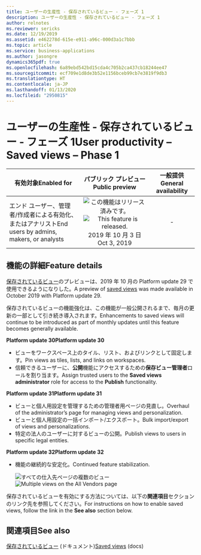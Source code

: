 ```yaml
---
title: ユーザーの生産性 - 保存されているビュー - フェーズ 1
description: ユーザーの生産性 - 保存されているビュー - フェーズ 1
author: relnotes
ms.reviewer: sericks
ms.date: 12/19/2019
ms.assetid: e462278d-615e-e911-a96c-000d3a1c7bbb
ms.topic: article
ms.service: business-applications
ms.author: jasongre
dynamics365pdf: true
ms.openlocfilehash: 6a89ebd542bd15cda4c705b2ca437cb18244ee47
ms.sourcegitcommit: ecf709e1d8de3b52e1156bceb99cb7e3819f9db3
ms.translationtype: HT
ms.contentlocale: ja-JP
ms.lasthandoff: 01/13/2020
ms.locfileid: "2950815"
---
```

# <a name="user-productivity--saved-views--phase-1"></a><span data-ttu-id="c54c7-103">ユーザーの生産性 - 保存されているビュー - フェーズ 1</span><span class="sxs-lookup"><span data-stu-id="c54c7-103">User productivity – Saved views – Phase 1</span></span>


| <span data-ttu-id="c54c7-104">有効対象</span><span class="sxs-lookup"><span data-stu-id="c54c7-104">Enabled for</span></span>    |  <span data-ttu-id="c54c7-105">パブリック プレビュー</span><span class="sxs-lookup"><span data-stu-id="c54c7-105">Public preview</span></span> | <span data-ttu-id="c54c7-106">一般提供</span><span class="sxs-lookup"><span data-stu-id="c54c7-106">General availability</span></span> | 
| ---------- | :----------: |:----------: |
|<span data-ttu-id="c54c7-107">エンド ユーザー、管理者/作成者による有効化、またはアナリスト</span><span class="sxs-lookup"><span data-stu-id="c54c7-107">End users by admins, makers, or analysts</span></span>|<span data-ttu-id="c54c7-108">![この機能はリリース済みです。](/dynamics365-release-plan/media/green-checkmark.png "この機能はリリース済みです。")</span><span class="sxs-lookup"><span data-stu-id="c54c7-108">![This feature is released.](/dynamics365-release-plan/media/green-checkmark.png "This feature is released.")</span></span> <span data-ttu-id="c54c7-109">2019 年 10 月 3 日</span><span class="sxs-lookup"><span data-stu-id="c54c7-109">Oct 3, 2019</span></span>| -|






## <a name="feature-details"></a><span data-ttu-id="c54c7-110">機能の詳細</span><span class="sxs-lookup"><span data-stu-id="c54c7-110">Feature details</span></span>
<!--feature detail start -->
<span data-ttu-id="c54c7-111">[保存されているビュー](https://docs.microsoft.com/business-applications-release-notes/April19/dynamics365-finance-operations/saved-views)のプレビューは、2019 年 10 月の Platform update 29 で使用できるようになりした。</span><span class="sxs-lookup"><span data-stu-id="c54c7-111">A preview of [saved views](https://docs.microsoft.com/business-applications-release-notes/April19/dynamics365-finance-operations/saved-views) was made available in October 2019 with Platform update 29.</span></span> 

<span data-ttu-id="c54c7-112">保存されているビューの機能強化は、この機能が一般公開されるまで、毎月の更新の一部として引き続き導入されます。</span><span class="sxs-lookup"><span data-stu-id="c54c7-112">Enhancements to saved views will continue to be introduced as part of monthly updates until this feature becomes generally available.</span></span>

<span data-ttu-id="c54c7-113">**Platform update 30**</span><span class="sxs-lookup"><span data-stu-id="c54c7-113">**Platform update 30**</span></span>

- <span data-ttu-id="c54c7-114">ビューをワークスペース上のタイル、リスト、およびリンクとして固定します。</span><span class="sxs-lookup"><span data-stu-id="c54c7-114">Pin views as tiles, lists, and links on workspaces.</span></span>
- <span data-ttu-id="c54c7-115">信頼できるユーザーに、**公開**機能にアクセスするための**保存ビュー管理者**ロールを割り当ます。</span><span class="sxs-lookup"><span data-stu-id="c54c7-115">Assign trusted users to the **Saved views administrator** role for access to the **Publish** functionality.</span></span>

<span data-ttu-id="c54c7-116">**Platform update 31**</span><span class="sxs-lookup"><span data-stu-id="c54c7-116">**Platform update 31**</span></span>

- <span data-ttu-id="c54c7-117">ビューと個人用設定を管理するための管理者用ページの見直し。</span><span class="sxs-lookup"><span data-stu-id="c54c7-117">Overhaul of the administrator’s page for managing views and personalization.</span></span>
- <span data-ttu-id="c54c7-118">ビューと個人用設定の一括インポート/エクスポート。</span><span class="sxs-lookup"><span data-stu-id="c54c7-118">Bulk import/export of views and personalizations.</span></span>
- <span data-ttu-id="c54c7-119">特定の法人のユーザーに対するビューの公開。</span><span class="sxs-lookup"><span data-stu-id="c54c7-119">Publish views to users in specific legal entities.</span></span>

<span data-ttu-id="c54c7-120">**Platform update 32**</span><span class="sxs-lookup"><span data-stu-id="c54c7-120">**Platform  update 32**</span></span>

- <span data-ttu-id="c54c7-121">機能の継続的な安定化。</span><span class="sxs-lookup"><span data-stu-id="c54c7-121">Continued feature stabilization.</span></span> 

  <span data-ttu-id="c54c7-122">![すべての仕入先ページの複数のビュー](media/user-productivity-saved-views-1.png "[すべての仕入先] ページの複数のビュー")</span><span class="sxs-lookup"><span data-stu-id="c54c7-122">![Multiple views on the All Vendors page](media/user-productivity-saved-views-1.png "Multiple views on the All Vendors page")</span></span>

<span data-ttu-id="c54c7-123">保存されているビューを有効にする方法については、以下の**関連項目**セクションのリンク先を参照してください。</span><span class="sxs-lookup"><span data-stu-id="c54c7-123">For instructions on how to enable saved views, follow the link in the **See also** section below.</span></span>
<!--feature detail end -->










## <a name="see-also"></a><span data-ttu-id="c54c7-124">関連項目</span><span class="sxs-lookup"><span data-stu-id="c54c7-124">See also</span></span>

<span data-ttu-id="c54c7-125">[保存されているビュー](https://docs.microsoft.com/dynamics365/fin-ops-core/fin-ops/get-started/saved-views) (ドキュメント)</span><span class="sxs-lookup"><span data-stu-id="c54c7-125">[Saved views](https://docs.microsoft.com/dynamics365/fin-ops-core/fin-ops/get-started/saved-views) (docs)</span></span>
